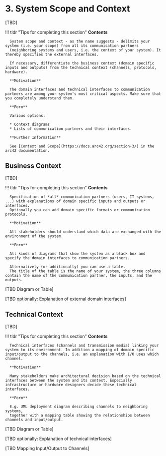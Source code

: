 # 3. System Scope and Context

[TBD]

!!! tldr "Tips for completing this section"
      **Contents**

      System scope and context - as the name suggests - delimits your system (i.e. your scope) from all its communication partners
      (neighboring systems and users, i.e. the context of your system). It thereby specifies the external interfaces.

      If necessary, differentiate the business context (domain specific inputs and outputs) from the technical context (channels, protocols, hardware).

      **Motivation**

      The domain interfaces and technical interfaces to communication partners are among your system's most critical aspects. Make sure that you completely understand them.

      **Form**

      Various options:

      * Context diagrams
      * Lists of communication partners and their interfaces.

      **Further Information**

      See [Context and Scope](https://docs.arc42.org/section-3/) in the arc42 documentation.

## Business Context

[TBD]

!!! tldr "Tips for completing this section"
      **Contents**

      Specification of *all* communication partners (users, IT-systems, ...) with explanations of domain specific inputs and outputs or interfaces.
      Optionally you can add domain specific formats or communication protocols.

      **Motivation**

      All stakeholders should understand which data are exchanged with the environment of the system.

      **Form**

      All kinds of diagrams that show the system as a black box and specify the domain interfaces to communication partners.

      Alternatively (or additionally) you can use a table.
      The title of the table is the name of your system, the three columns contain the name of the communication partner, the inputs, and the outputs.

[TBD Diagram or Table]

[TBD optionally: Explanation of external domain interfaces]

## Technical Context

[TBD]

!!! tldr "Tips for completing this section"
      **Contents**

      Technical interfaces (channels and transmission media) linking your system to its environment. In addition a mapping of domain specific input/output to the channels, i.e. an explanation with I/O uses which channel.

      **Motivation**

      Many stakeholders make architectural decision based on the technical interfaces between the system and its context. Especially infrastructure or hardware designers decide these technical interfaces.

      **Form**

      E.g. UML deployment diagram describing channels to neighboring systems,
      together with a mapping table showing the relationships between channels and input/output.

[TBD Diagram or Table]

[TBD optionally: Explanation of technical interfaces]

[TBD Mapping Input/Output to Channels]
